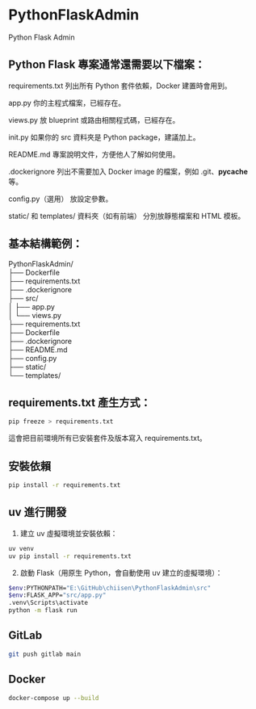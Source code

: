 # PythonFlaskAdmin
Python Flask Admin


## Python Flask 專案通常還需要以下檔案：

requirements.txt
列出所有 Python 套件依賴，Docker 建置時會用到。

app.py
你的主程式檔案，已經存在。

views.py
放 blueprint 或路由相關程式碼，已經存在。

init.py
如果你的 src 資料夾是 Python package，建議加上。

README.md
專案說明文件，方便他人了解如何使用。

.dockerignore
列出不需要加入 Docker image 的檔案，例如 .git、__pycache__ 等。

config.py（選用）
放設定參數。

static/ 和 templates/ 資料夾（如有前端）
分別放靜態檔案和 HTML 模板。

## 基本結構範例：
PythonFlaskAdmin/  
├── Dockerfile  
├── requirements.txt  
├── .dockerignore  
├── src/  
│   ├── app.py  
│   └── views.py  
├── requirements.txt  
├── Dockerfile  
├── .dockerignore  
├── README.md  
├── config.py  
├── static/  
└── templates/  

## requirements.txt 產生方式：
```bash
pip freeze > requirements.txt
```
這會把目前環境所有已安裝套件及版本寫入 requirements.txt。

## 安裝依賴
```bash
pip install -r requirements.txt
```

## uv 進行開發
1. 建立 uv 虛擬環境並安裝依賴：
```bash
uv venv
uv pip install -r requirements.txt
```
2. 啟動 Flask（用原生 Python，會自動使用 uv 建立的虛擬環境）：
```bash
$env:PYTHONPATH="E:\GitHub\chiisen\PythonFlaskAdmin\src"
$env:FLASK_APP="src/app.py"
.venv\Scripts\activate
python -m flask run
```

## GitLab
```bash
git push gitlab main
```

## Docker
```bash
docker-compose up --build
```

